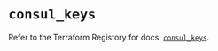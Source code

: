 # `consul_keys`

Refer to the Terraform Registory for docs: [`consul_keys`](https://registry.terraform.io/providers/hashicorp/consul/2.19.0/docs/resources/keys).
